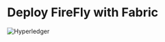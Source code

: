 # Deploy FireFly with Fabric

![Hyperledger](https://img.shields.io/badge/hyperledger-2F3134?style=for-the-badge&logo=hyperledger&logoColor=white)
